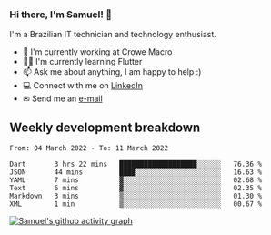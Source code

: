 ### Hi there, I'm Samuel! 👋

I'm a Brazilian IT technician and technology enthusiast.

- 🏢 I'm currently working at Crowe Macro
- 👨‍💻 I'm currently learning Flutter
- 📫 Ask me about anything, I am happy to help :)
- 💻 Connect with me on [LinkedIn](https://www.linkedin.com/in/samuel-s-marques/)
- ✉ Send me an [e-mail](mailto:samuel.s.marques@protonmail.com)

## Weekly development breakdown
<!--START_SECTION:waka-->

```text
From: 04 March 2022 - To: 11 March 2022

Dart       3 hrs 22 mins   ███████████████████░░░░░░   76.36 %
JSON       44 mins         ████░░░░░░░░░░░░░░░░░░░░░   16.63 %
YAML       7 mins          ▓░░░░░░░░░░░░░░░░░░░░░░░░   02.68 %
Text       6 mins          ▓░░░░░░░░░░░░░░░░░░░░░░░░   02.35 %
Markdown   3 mins          ▒░░░░░░░░░░░░░░░░░░░░░░░░   01.30 %
XML        1 min           ▒░░░░░░░░░░░░░░░░░░░░░░░░   00.67 %
```

<!--END_SECTION:waka-->

[![Samuel's github activity graph](https://activity-graph.herokuapp.com/graph?username=samuel-s-marques&theme=react-dark)](https://github.com/samuel-s-marques)
